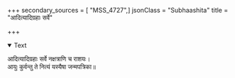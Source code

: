 +++
secondary_sources = [ "MSS_4727",]
jsonClass = "Subhaashita"
title = "आदित्यादिग्रहाः सर्वे"

+++

<details open><summary>Text</summary>

आदित्यादिग्रहाः सर्वे नक्षत्राणि च राशयः।  
आयुः कुर्वन्तु ते नित्यं यस्यैषा जन्मपत्रिका॥
</details>
